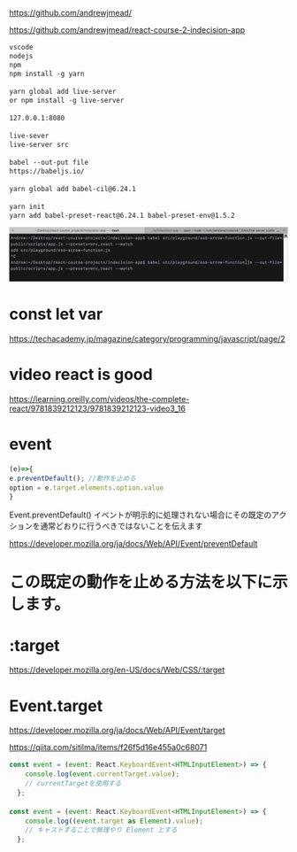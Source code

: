 https://github.com/andrewjmead/

https://github.com/andrewjmead/react-course-2-indecision-app

```
vscode
nodejs
npm
npm install -g yarn

yarn global add live-server 
or npm install -g live-server 

127.0.0.1:8080

live-sever
live-server src

babel --out-put file
https://babeljs.io/

yarn global add babel-cil@6.24.1

yarn init
yarn add babel-preset-react@6.24.1 babel-preset-env@1.5.2

```
![bable](https://github.com/hiro-9999/blog/blob/master/DevOps/Full%20Stack/React/study/%E3%82%B9%E3%82%AF%E3%83%AA%E3%83%BC%E3%83%B3%E3%82%B7%E3%83%A7%E3%83%83%E3%83%88%202020-12-25%2022.45.38.png)

# const let var
https://techacademy.jp/magazine/category/programming/javascript/page/2

# video react is good
https://learning.oreilly.com/videos/the-complete-react/9781839212123/9781839212123-video3_16


# event 
```js
(e)=>{
e.preventDefault(); //動作を止める
option = e.target.elements.option.value
}
```
Event.preventDefault()
イベントが明示的に処理されない場合にその既定のアクションを通常どおりに行うべきではないことを伝えます

https://developer.mozilla.org/ja/docs/Web/API/Event/preventDefault
# この既定の動作を止める方法を以下に示します。


# :target
https://developer.mozilla.org/en-US/docs/Web/CSS/:target


# Event.target
https://developer.mozilla.org/ja/docs/Web/API/Event/target


https://qiita.com/sitilma/items/f26f5d16e455a0c68071
```js
const event = (event: React.KeyboardEvent<HTMLInputElement>) => {
    console.log(event.currentTarget.value); 
    // currentTargetを使用する
  };
  
const event = (event: React.KeyboardEvent<HTMLInputElement>) => {
    console.log((event.target as Element).value); 
    // キャストすることで無理やり Element とする
  };
  
  ```
